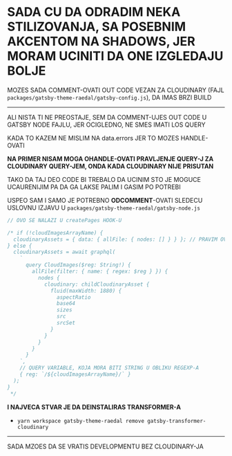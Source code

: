 # SADA CU DA ODRADIM NEKA STILIZOVANJA, SA POSEBNIM AKCENTOM NA SHADOWS, JER MORAM UCINITI DA ONE IZGLEDAJU BOLJE

MOZES SADA COMMENT-OVATI OUT CODE VEZAN ZA CLOUDINARY (FAJL `packages/gatsby-theme-raedal/gatsby-config.js`), DA IMAS BRZI BUILD

***

ALI NISTA TI NE PREOSTAJE, SEM DA COMMENT-UJES OUT CODE U GATSBY NODE FAJLU, JER OCIGLEDNO, NE SMES IMATI LOS QUERY

KADA TO KAZEM NE MISLIM NA data.errors JER TO MOZES HANDLE-OVATI

**NA PRIMER NISAM MOGA OHANDLE-OVATI PRAVLJENJE QUERY-J ZA CLOUDINARY QUERY-JEM, ONDA KADA CLOUDINARY NIJE PRISUTAN**

TAKO DA TAJ DEO CODE BI TREBALO DA UCINIM STO JE MOGUCE UCAURENIJIM PA DA GA LAKSE PALIM I GASIM PO POTREBI

USPEO SAM I SAMO JE POTREBNO **ODCOMMENT**-OVATI SLEDECU USLOVNU IZJAVU U `packages/gatsby-theme-raedal/gatsby-node.js`

```js
// OVO SE NALAZI U createPages HOOK-U

/* if (!cloudImagesArrayName) {
  cloudinaryAssets = { data: { allFile: { nodes: [] } } }; // PRAVIM OVAKVU STRUKTURU, JER CE MI BITI LAKSE DA ISKORITIM VREDNOST
} else {
  cloudinaryAssets = await graphql(
    `
      query CloudImages($reg: String!) {
        allFile(filter: { name: { regex: $reg } }) {
          nodes {
            cloudinary: childCloudinaryAsset {
              fluid(maxWidth: 1880) {
                aspectRatio
                base64
                sizes
                src
                srcSet
              }
            }
          }
        }
      }
    `,
    // QUERY VARIABLE, KOJA MORA BITI STRING U OBLIKU REGEXP-A
    { reg: `/${cloudImagesArrayName}/` }
  );
}
 */

```

**I NAJVECA STVAR JE DA DEINSTALIRAS TRANSFORMER-A**

- `yarn workspace gatsby-theme-raedal remove gatsby-transformer-cloudinary`

***

SADA MZOES DA SE VRATIS DEVELOPMENTU BEZ CLOUDINARY-JA
